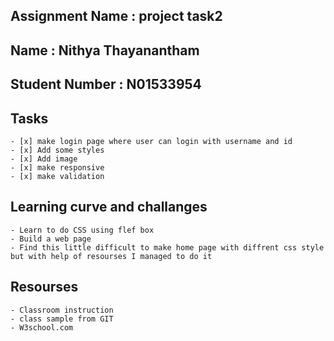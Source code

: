 ## Assignment Name : project task2

## Name : Nithya Thayanantham

## Student Number : N01533954

## Tasks

    - [x] make login page where user can login with username and id
    - [x] Add some styles
    - [x] Add image
    - [x] make responsive
    - [x] make validation


## Learning curve and challanges 

    - Learn to do CSS using flef box
    - Build a web page
    - Find this little difficult to make home page with diffrent css style but with help of resourses I managed to do it

## Resourses
 
    - Classroom instruction
    - class sample from GIT
    - W3school.com
